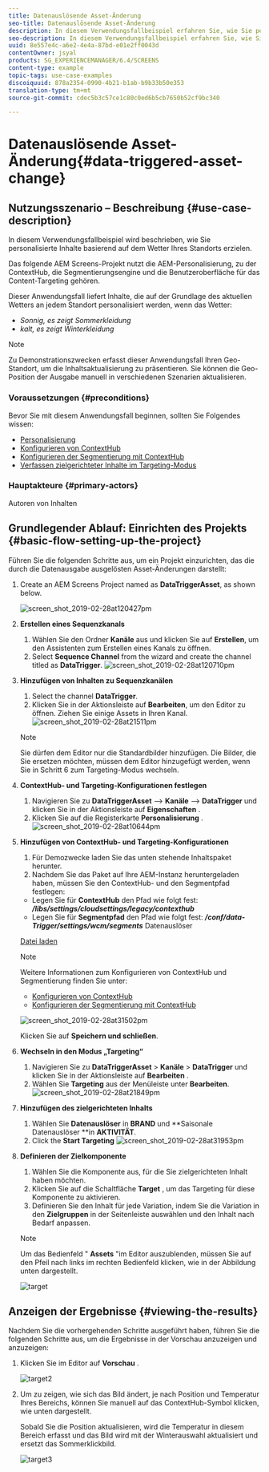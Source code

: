 ```yaml
---
title: Datenauslösende Asset-Änderung
seo-title: Datenauslösende Asset-Änderung
description: In diesem Verwendungsfallbeispiel erfahren Sie, wie Sie personalisierte Inhalte basierend auf bestimmten Voraussetzungen (z. B. Wetter Ihres Standorts) erzielen.
seo-description: In diesem Verwendungsfallbeispiel erfahren Sie, wie Sie personalisierte Inhalte basierend auf bestimmten Voraussetzungen (z. B. Wetter Ihres Standorts) erzielen.
uuid: 8e557e4c-a6e2-4e4a-87bd-e01e2ff0043d
contentOwner: jsyal
products: SG_EXPERIENCEMANAGER/6.4/SCREENS
content-type: example
topic-tags: use-case-examples
discoiquuid: 878a2354-0990-4b21-b1ab-b9b33b50e353
translation-type: tm+mt
source-git-commit: cdec5b3c57ce1c80c0ed6b5cb7650b52cf9bc340

---
```



# Datenauslösende Asset-Änderung{#data-triggered-asset-change}

## Nutzungsszenario – Beschreibung {#use-case-description}

In diesem Verwendungsfallbeispiel wird beschrieben, wie Sie personalisierte Inhalte basierend auf dem Wetter Ihres Standorts erzielen.

Das folgende AEM Screens-Projekt nutzt die AEM-Personalisierung, zu der ContextHub, die Segmentierungsengine und die Benutzeroberfläche für das Content-Targeting gehören.

Dieser Anwendungsfall liefert Inhalte, die auf der Grundlage des aktuellen Wetters an jedem Standort personalisiert werden, wenn das Wetter:

* *Sonnig, es zeigt Sommerkleidung*
* *kalt, es zeigt Winterkleidung*

>[!NOTE]
>
>Zu Demonstrationszwecken erfasst dieser Anwendungsfall Ihren Geo-Standort, um die Inhaltsaktualisierung zu präsentieren. Sie können die Geo-Position der Ausgabe manuell in verschiedenen Szenarien aktualisieren.

### Voraussetzungen {#preconditions}

Bevor Sie mit diesem Anwendungsfall beginnen, sollten Sie Folgendes wissen:

* [Personalisierung   ](/help/sites-administering/personalization.md)
* [Konfigurieren von ContextHub](/help/sites-administering/contexthub-config.md)
* [Konfigurieren der Segmentierung mit ContextHub](/help/sites-administering/segmentation.md)
* [Verfassen zielgerichteter Inhalte im Targeting-Modus](/help/sites-authoring/content-targeting-touch.md)

### Hauptakteure {#primary-actors}

Autoren von Inhalten

## Grundlegender Ablauf: Einrichten des Projekts {#basic-flow-setting-up-the-project}

Führen Sie die folgenden Schritte aus, um ein Projekt einzurichten, das die durch die Datenausgabe ausgelösten Asset-Änderungen darstellt:

1. Create an AEM Screens Project named as **DataTriggerAsset**, as shown below.

   ![screen_shot_2019-02-28at120427pm](assets/screen_shot_2019-02-28at120427pm.png)

1. **Erstellen eines Sequenzkanals**

   1. Wählen Sie den Ordner **Kanäle** aus und klicken Sie auf **Erstellen**, um den Assistenten zum Erstellen eines Kanals zu öffnen.
   1. Select **Sequence Channel** from the wizard and create the channel titled as **DataTrigger**.
   ![screen_shot_2019-02-28at120710pm](assets/screen_shot_2019-02-28at120710pm.png)

1. **Hinzufügen von Inhalten zu Sequenzkanälen**

   1. Select the channel **DataTrigger**.
   1. Klicken Sie in der Aktionsleiste auf **Bearbeiten**, um den Editor zu öffnen. Ziehen Sie einige Assets in Ihren Kanal.
   ![screen_shot_2019-02-28at21511pm](assets/screen_shot_2019-02-28at21511pm.png)

   >[!NOTE]
   >
   >Sie dürfen dem Editor nur die Standardbilder hinzufügen. Die Bilder, die Sie ersetzen möchten, müssen dem Editor hinzugefügt werden, wenn Sie in Schritt 6 zum Targeting-Modus wechseln.

1. **ContextHub- und Targeting-Konfigurationen festlegen**

   1. Navigieren Sie zu **DataTriggerAsset** —> **Kanäle** —> **DataTrigger** und klicken Sie in der Aktionsleiste auf **Eigenschaften** .
   1. Klicken Sie auf die Registerkarte **Personalisierung** .
   ![screen_shot_2019-02-28at10644pm](assets/screen_shot_2019-02-28at10644pm.png)

1. **Hinzufügen von ContextHub- und Targeting-Konfigurationen**

   1. Für Demozwecke laden Sie das unten stehende Inhaltspaket herunter.
   1. Nachdem Sie das Paket auf Ihre AEM-Instanz heruntergeladen haben, müssen Sie den ContextHub- und den Segmentpfad festlegen:
   * Legen Sie für **ContextHub** den Pfad wie folgt fest: ***/libs/settings/cloudsettings/legacy/contexthub***
   * Legen Sie für **Segmentpfad** den Pfad wie folgt fest: ***/conf/data-Trigger/settings/wcm/segments***
   Datenauslöser

   [Datei laden](assets/data-triggers-1_00.zip)

   >[!NOTE]
   >
   >Weitere Informationen zum Konfigurieren von ContextHub und Segmentierung finden Sie unter:
   >
   >* [Konfigurieren von ContextHub](/help/sites-administering/contexthub-config.md)
   >* [Konfigurieren der Segmentierung mit ContextHub](/help/sites-administering/segmentation.md)


   ![screen_shot_2019-02-28at31502pm](assets/screen_shot_2019-02-28at31502pm.png)

   Klicken Sie auf **Speichern und schließen**.

1. **Wechseln in den Modus „Targeting“**

   1. Navigieren Sie zu **DataTriggerAsset** > **Kanäle** > **DataTrigger** und klicken Sie in der Aktionsleiste auf **Bearbeiten** .
   1. Wählen Sie **Targeting** aus der Menüleiste unter **Bearbeiten**.
   ![screen_shot_2019-02-28at21849pm](assets/screen_shot_2019-02-28at21849pm.png)

1. **Hinzufügen des zielgerichteten Inhalts**

   1. Wählen Sie **Datenauslöser** in **BRAND** und **Saisonale Datenauslöser **in **AKTIVITÄT**.
   1. Click the **Start Targeting**
   ![screen_shot_2019-02-28at31953pm](assets/screen_shot_2019-02-28at31953pm.png)

1. **Definieren der Zielkomponente**

   1. Wählen Sie die Komponente aus, für die Sie zielgerichteten Inhalt haben möchten.
   1. Klicken Sie auf die Schaltfläche **Target** , um das Targeting für diese Komponente zu aktivieren.
   1. Definieren Sie den Inhalt für jede Variation, indem Sie die Variation in den **Zielgruppen** in der Seitenleiste auswählen und den Inhalt nach Bedarf anpassen.
   >[!NOTE]
   >
   >Um das Bedienfeld &quot; **Assets** &quot;im Editor auszublenden, müssen Sie auf den Pfeil nach links im rechten Bedienfeld klicken, wie in der Abbildung unten dargestellt.

   ![target](assets/target.gif)

## Anzeigen der Ergebnisse {#viewing-the-results}

Nachdem Sie die vorhergehenden Schritte ausgeführt haben, führen Sie die folgenden Schritte aus, um die Ergebnisse in der Vorschau anzuzeigen und anzuzeigen:

1. Klicken Sie im Editor auf **Vorschau** .

   ![target2](assets/target2.gif)

1. Um zu zeigen, wie sich das Bild ändert, je nach Position und Temperatur Ihres Bereichs, können Sie manuell auf das ContextHub-Symbol klicken, wie unten dargestellt.

   Sobald Sie die Position aktualisieren, wird die Temperatur in diesem Bereich erfasst und das Bild wird mit der Winterauswahl aktualisiert und ersetzt das Sommerklickbild.

   ![target3](assets/target3.gif)

